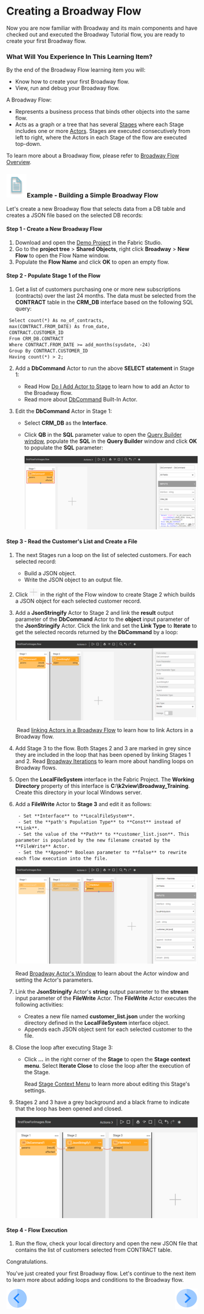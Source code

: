 # Creating a Broadway Flow 

Now you are now familiar with Broadway and its main components and have checked out and executed the Broadway Tutorial flow, you are ready to create your first Broadway flow. 


### What Will You Experience In This Learning Item?

By the end of the Broadway Flow learning item you will:

- Know how to create your first Broadway flow.
- View, run and debug your Broadway flow.


A Broadway Flow:
-  Represents a business process that binds other objects into the same flow. 
-  Acts as a graph or a tree that has several [Stages](/articles/19_Broadway/19_broadway_flow_stages.md) where each Stage includes one or more [Actors](/articles/19_Broadway/03_broadway_actor.md). Stages are executed consecutively from left to right, where the Actors in each Stage of the flow are executed top-down.


To learn more about a Broadway flow, please refer to [Broadway Flow Overview](/articles/19_Broadway/02a_broadway_flow_overview.md).

### ![](/academy/images/example.png)Example - Building a Simple Broadway Flow

Let's create a new Broadway flow that selects data from a DB table and creates a JSON file based on the selected DB records:

#### Step 1 - Create a New Broadway Flow

1. Download and open the [Demo Project](/articles/demo_project) in the Fabric Studio. 
2. Go to the **project tree** > **Shared Objects**, right click **Broadway** > **New Flow** to open the Flow Name window.
3. Populate the **Flow Name** and click **OK** to open an empty flow.

#### Step 2 - Populate Stage 1 of the Flow

1. Get a list of customers purchasing one or more new subscriptions (contracts) over the last 24 months. The data must be selected from the **CONTRACT** table in the **CRM_DB** interface based on the following SQL query:



```
 Select count(*) As no_of_contracts,
 max(CONTRACT.FROM_DATE) As from_date,
 CONTRACT.CUSTOMER_ID
 From CRM_DB.CONTRACT
 Where CONTRACT.FROM_DATE >= add_months(sysdate, -24)
 Group By CONTRACT.CUSTOMER_ID
 Having count(*) > 2;
```



2. Add a **DbCommand** Actor to run the above **SELECT statement** in Stage 1: 

   - Read How [Do I Add Actor to Stage](/articles/19_Broadway/03_broadway_actor.md#how-do-i-add-actor-to-stage) to learn how to add an Actor to the Broadway flow.
   - Read more about [DbCommand](/articles/19_Broadway/04_built_in_actor_types.md#db) Built-In Actor. 

3. Edit the **DbCommand** Actor in Stage 1:

   - Select **CRM_DB** as the **Interface**.

   - Click **QB** in the **SQL** parameter value to open the [Query Builder window](/articles/11_query_builder/02_query_builder_window.md), populate the **SQL** in the **Query Builder** window and click **OK** to populate the **SQL** parameter:

     ![DbCommand-Example](/academy/Training_Level_1/99_Broadway/images/MyFirstFlow_Example_Stage1.png)

#### Step 3 - Read the Customer's List and Create a File
1. The next Stages run a loop on the list of selected customers. For each selected record:

   - Build a JSON object.
   - Write the JSON object to an output file.

2. Click ![plus](/academy/Training_Level_1/99_Broadway/images/plus_icon.png) in the right of the Flow window to create Stage 2 which builds a JSON object for each selected customer record.

3. Add a **JsonStringify** Actor to Stage 2 and link the **result** output parameter of the **DbCommand** Actor to the **object** input parameter of the **JsonStringify** Actor. Click the link and set the **Link Type** to **Iterate** to get the selected records returned by the **DbCommand** by a loop:

      ![JsonStringify](/academy/Training_Level_1/99_Broadway/images/MyFirstFlow_Example_Stage2.png)

   ​	Read [linking Actors in a Broadway Flow](/articles/19_Broadway/20_broadway_flow_linking_actors.md) to learn how to link Actors in a Broadway flow.

4. Add Stage 3 to the flow. Both Stages 2 and 3 are marked in grey since they are included in the loop that has been opened by linking Stages 1 and 2. Read [Broadway Iterations](/articles/19_Broadway/21_iterations.md) to learn more about handling loops on Broadway flows. 

5. Open the **LocalFileSystem** interface in the Fabric Project. The **Working Directory** property of this interface is **C:\k2view\Broadway_Training**. Create this directory in your local Windows server.

6. Add a **FileWrite** Actor to **Stage 3** and edit it as follows:

        - Set **Interface** to **LocalFileSystem**.
        - Set the **path's Population Type** to **Const** instead of **Link**.
        - Set the value of the **Path** to **customer_list.json**. This parameter is populated by the new filename created by the **FileWrite** Actor.
        - Set the **Append** Boolean parameter to **false** to rewrite each flow execution into the file.

     ![FileWrite](/academy/Training_Level_1/99_Broadway/images/MyFirstFlow_Example_Stage3.png) 

   Read [Broadway Actor's Window](/articles/19_Broadway/03_broadway_actor_window.md) to learn about the Actor window and setting the Actor's parameters. 

7. Link the **JsonStringify** Actor's **string** output parameter to the **stream** input parameter of the **FileWrite** Actor. The **FileWrite** Actor executes the following activities:

   - Creates a new file named **customer_list.json** under the working directory defined in the **LocalFileSystem** interface object.
   - Appends each JSON object sent for each selected customer to the file.

8. Close the loop after executing Stage 3: 

     - Click ***...*** in the right corner of the **Stage** to open the **Stage context menu**. Select **Iterate Close** to close the loop after the execution of the Stage.

       Read [Stage Context Menu](/articles/19_Broadway/18_broadway_flow_window.md#stage-context-menu) to learn more about editing this Stage's settings.

9. Stages 2 and 3 have a grey background and a black frame to indicate that the loop has been opened and closed.

      ![image](/academy/Training_Level_1/99_Broadway/images/MyFirstFlow_Example_Stage3_close_loop.png)

   

#### Step 4 - Flow Execution

1. Run the flow, check your local directory and open the new JSON file that contains the list of customers selected from CONTRACT table.

   

Congratulations.

You've just created your first Broadway flow. Let's continue to the next item to learn more about adding loops and conditions to the Broadway flow.

[![Previous](/articles/images/Previous.png)](/academy/Training_Level_1/99_Broadway/04_broadway_tutorials.md)[<img align="right" width="60" height="54" src="/articles/images/Next.png">](/academy/Training_Level_1/99_Broadway/06_broadway_flow_adding_loops_and_conditions.md)
